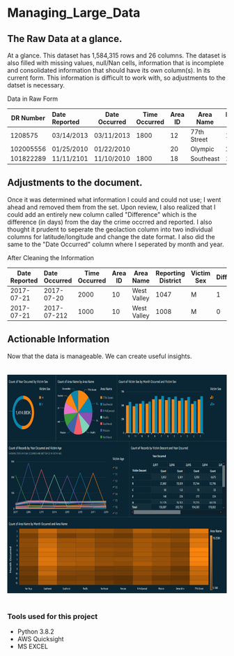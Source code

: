 # Managing_Large_Data


## The Raw Data at a glance.
At a glance. This dataset has 1,584,315 rows and 26 columns. The dataset is also filled with missing values, null/Nan cells, information that is incomplete and consolidated information that should have its own column(s). In its current form. This information is difficult to work with, so adjustments to the datset is necessary.

Data in Raw Form


| DR Number     | Date Reported |Date Occurred| Time Occurred | Area ID | Area Name | Reproting District | MO Codes | Victim Age |
|---------------| :-------------|-------------|---------------|---------|-----------|--------------------|----------|------------|
| 1208575       |03/14/2013     | 03/11/2013  |     1800      |   12    |77th Street|1241                |          |     30     |
| 102005556     | 01/25/2010    | 01/22/2010  |               |   20    |Olympic    |2071                |          |            |
| 101822289     | 11/11/2101    | 11/10/2010  |     1800      |   18    |Southeast  |1823                |          |     18     | 


## Adjustments to the document.
Once it was determined what information I could and could not use; I went ahead and removed them from the set. Upon review, I also realized that I could add an entirely new column called "Difference" which is the difference (in days) from the day the crime occrred and reported. I also thought it prudent to seperate the geolaction column into two individual columns for latitude/longitude and change the date format. I also did the same to the "Date Occurred" column where I seperated by month and year.

After Cleaning the Information


| Date Reported |Date Occurred  | Time Occurred | Area ID | Area Name | Reporting District | Victim Sex | Difference|Longitude|Latitude|
|---------------| :-------------|-------------|---------|---------  |--------------------|------------|------------|---------|---------|
| 2017-07-21    | 2017-07-20    |     2000    |   10    |West Valley|1047                |     M      |     1      |0.0000   |0.0000   |
| 2017-07-21    | 2017-07-212   |     1000    |   10    |West Valley|1008                |     M      |     0      |0.0000   |0.0000   | | 2017-04-22    | 2017-04-21    |     1930    |    2    |Rampart    |201                 |     0      |     1      |34.0886  |-118.297 | 




## Actionable Information
Now that the data is manageable. We can create useful insights.</br></br>  
<img src="Insight.PNG" width="1000" height="500">
</br></br>

### Tools used for this project
- Python 3.8.2
- AWS Quicksight
- MS EXCEL

